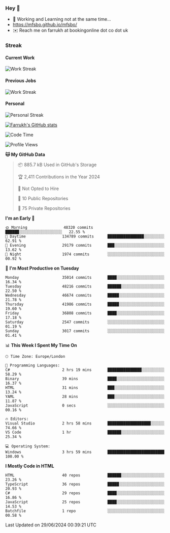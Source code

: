 ### Hey 👋

- 🏃 Working and Learning not at the same time...
- https://mfsbo.github.io/mfsbo/
- ✉️ Reach me on farrukh at bookingonline dot co dot uk

### Streak
#### Current Work
![Work Streak](https://streak-stats.demolab.com/?user=mfsbo)
#### Previous Jobs
![Work Streak](https://streak-stats.demolab.com/?user=farrukhcw)
#### Personal
![Personal Streak](https://streak-stats.demolab.com/?user=farrukhsubhani)

[![Farrukh's GitHub stats](https://github-readme-stats.vercel.app/api?username=mfsbo&hide=stars&count_private=true)](https://github.com/mfsbo/)

<!--START_SECTION:waka-->
![Code Time](http://img.shields.io/badge/Code%20Time-642%20hrs%209%20mins-blue)

![Profile Views](http://img.shields.io/badge/Profile%20Views-0-blue)

**🐱 My GitHub Data** 

> 📦 885.7 kB Used in GitHub's Storage 
 > 
> 🏆 2,411 Contributions in the Year 2024
 > 
> 🚫 Not Opted to Hire
 > 
> 📜 10 Public Repositories 
 > 
> 🔑 75 Private Repositories 
 > 
**I'm an Early 🐤** 

```text
🌞 Morning                48320 commits       ██████░░░░░░░░░░░░░░░░░░░   22.55 % 
🌆 Daytime                134789 commits      ████████████████░░░░░░░░░   62.91 % 
🌃 Evening                29179 commits       ███░░░░░░░░░░░░░░░░░░░░░░   13.62 % 
🌙 Night                  1974 commits        ░░░░░░░░░░░░░░░░░░░░░░░░░   00.92 % 
```
📅 **I'm Most Productive on Tuesday** 

```text
Monday                   35014 commits       ████░░░░░░░░░░░░░░░░░░░░░   16.34 % 
Tuesday                  48216 commits       ██████░░░░░░░░░░░░░░░░░░░   22.50 % 
Wednesday                46674 commits       █████░░░░░░░░░░░░░░░░░░░░   21.78 % 
Thursday                 41986 commits       █████░░░░░░░░░░░░░░░░░░░░   19.60 % 
Friday                   36808 commits       ████░░░░░░░░░░░░░░░░░░░░░   17.18 % 
Saturday                 2547 commits        ░░░░░░░░░░░░░░░░░░░░░░░░░   01.19 % 
Sunday                   3017 commits        ░░░░░░░░░░░░░░░░░░░░░░░░░   01.41 % 
```


📊 **This Week I Spent My Time On** 

```text
🕑︎ Time Zone: Europe/London

💬 Programming Languages: 
C#                       2 hrs 19 mins       ███████████████░░░░░░░░░░   58.29 % 
Binary                   39 mins             ████░░░░░░░░░░░░░░░░░░░░░   16.37 % 
HTML                     31 mins             ███░░░░░░░░░░░░░░░░░░░░░░   13.24 % 
YAML                     28 mins             ███░░░░░░░░░░░░░░░░░░░░░░   11.87 % 
JavaScript               0 secs              ░░░░░░░░░░░░░░░░░░░░░░░░░   00.16 % 

🔥 Editors: 
Visual Studio            2 hrs 58 mins       ███████████████████░░░░░░   74.66 % 
VS Code                  1 hr                ██████░░░░░░░░░░░░░░░░░░░   25.34 % 

💻 Operating System: 
Windows                  3 hrs 59 mins       █████████████████████████   100.00 % 
```

**I Mostly Code in HTML** 

```text
HTML                     40 repos            ██████░░░░░░░░░░░░░░░░░░░   23.26 % 
TypeScript               36 repos            █████░░░░░░░░░░░░░░░░░░░░   20.93 % 
C#                       29 repos            ████░░░░░░░░░░░░░░░░░░░░░   16.86 % 
JavaScript               25 repos            ████░░░░░░░░░░░░░░░░░░░░░   14.53 % 
Batchfile                1 repo              ░░░░░░░░░░░░░░░░░░░░░░░░░   00.58 % 
```




 Last Updated on 29/06/2024 00:39:21 UTC
<!--END_SECTION:waka-->
<!--
**mfsbo/mfsbo** is a ✨ _special_ ✨ repository because its `README.md` (this file) appears on your GitHub profile.

Here are some ideas to get you started:

- 🔭 I’m currently working on ...
- 🌱 I’m currently learning ...
- 👯 I’m looking to collaborate on ...
- 🤔 I’m looking for help with ...
- 💬 Ask me about ...
- 📫 How to reach me: ...
- 😄 Pronouns: ...
- ⚡ Fun fact: ...
-->

